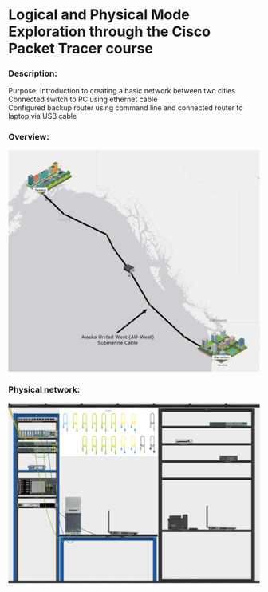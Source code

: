 # Logical and Physical Mode Exploration through the Cisco Packet Tracer course 

### Description: 
Purpose: Introduction to creating a basic network between two cities <br>
Connected switch to PC using ethernet cable <br>
Configured backup router using command line and connected router to laptop via USB cable  <br>

### Overview:  <br>
![overview](https://github.com/evanlin23/Cisco-Packet-Tracer/blob/2d621fb2b8b0242fafd7383c2ea6bc920c4b7e08/Physical%20and%20Logical%20Mode%20Exploration/images/image2.png?raw=true)

### Physical network:  <br>
![network](https://github.com/evanlin23/Cisco-Packet-Tracer/blob/43081af2c8e1c572ca31baa76d0a9dd1431c78cd/Physical%20and%20Logical%20Mode%20Exploration/Physical%20and%20Logical%20Exploration%20Image.png?raw=true)

